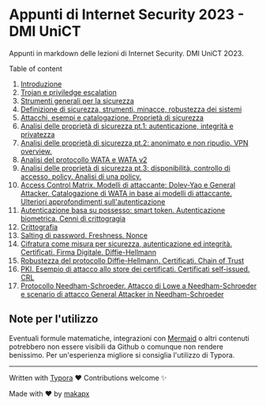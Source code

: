 # Appunti di Internet Security 2023 - DMI UniCT

Appunti in markdown delle lezioni di Internet Security. DMI UniCT 2O23.


Table of content

1. [Introduzione](./L01_Introduzione.md)
2. [Trojan e priviledge escalation](./L02_Trojan.md)
3. [Strumenti generali per la sicurezza](./L03_StrumentiGenerali.md)
4. [Definizione di sicurezza, strumenti, minacce, robustezza dei sistemi](./L04_DefinizioneSicurezza.md)
5. [Attacchi, esempi e catalogazione. Proprietà di sicurezza](./L05_Attacchi_ProprietaSicurezza.md)
6. [Analisi delle proprietà di sicurezza pt.1: autenticazione, integrità e privatezza](./L06_Segretezza_Autenticazione_Integrita_Privatezza.md)
7. [Analisi delle proprietà di sicurezza pt.2: anonimato e non ripudio. VPN overview.](./L07_Anonimato_NonRipudio.md)
8. [Analisi del protocollo WATA e WATA v2](./L08_WATA.md)
9. [Analisi delle proprietà di sicurezza pt.3: disponibilità, controllo di accesso, policy. Analisi di una policy.](./L09_Disponibilita_Accesso_Policy.md)
10. [Access Control Matrix. Modelli di attaccante: Dolev-Yao e General Attacker. Catalogazione di WATA in base ai modelli di attaccante. Ulteriori approfondimenti sull'autenticazione](./L10_ModelliAttaccante_Autenticazione.md)
11. [Autenticazione basa su possesso: smart token. Autenticazione biometrica. Cenni di crittogragia](./L11_SmartToken_Biometria_Crittografia.md)
12. [Crittografia](./L12_Crittografia.md)
13. [Salting di password. Freshness. Nonce](./L13_Salting_Freshness_Nonce.md)
14. [Cifratura come misura per sicurezza, autenticazione ed integrità. Certificati. Firma Digitale. Diffie-Hellmann](./L14_FirmaDigitale_DiffieHellmann.md)
15. [Robustezza del protocollo Diffie-Hellmann. Certificati. Chain of Trust](./L15_RobustezzaDiffieHellmann_Certificati.md)
16. [PKI. Esempio di attacco allo store dei certificati. Certificati self-issued. CRL](L16_PKI_CertificatiSelfIssued_CRL.md)
17. [Protocollo Needham-Schroeder. Attacco di Lowe a Needham-Schroeder e scenario di attacco General Attacker in Needham-Schroeder](L17_Needham_Schroeder.md)

## Note per l'utilizzo

Eventuali formule matematiche, integrazioni con [Mermaid](https://mermaid.js.org/) o altri contenuti potrebbero non essere visibili da Github o comunque non rendere benissimo. Per un'esperienza migliore si consiglia l'utilizzo di Typora.

------

Written with [Typora](https://github.com/typora) ❤️
Contributions welcome ✨

Made with ❤️ by [makapx](https://github.com/makapx)
